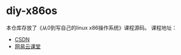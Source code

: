 # diy-x86os

本仓库存放了《从0到写自己的linux x86操作系统》课程源码。
课程地址：
* [CSDN](https://download.csdn.net/course/detail/37116)
* [网易云课堂](https://study.163.com/course/courseMain.htm?courseId=1212765805&share=2&shareId=1017884735)
